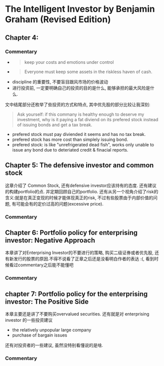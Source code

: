 
# The Intelligent Investor by Benjamin Graham (Revised Edition)

## Chapter 4:


### Commentary

* >keep your costs and emotions under control
* >Everyone must keep some assets in the riskless haven of cash.
* discipline 的重要性, 不要盲目跟风市场的价格波动
* 进行投资前, 一定要明确自己的投资的目的是什么, 能够承担的最大风险是什么.

文中结尾部分还枚举了些投资的方式和特点, 其中优先股的部分比较让我深刻:
> Ask yourself: if this commany is healthy enough to deserve my investment, why is it paying a fat diviend on its prefered stock instead of issuing bonds and get a tax break.

* prefered stock must pay diviended it seems and has no tax break.
* prefered stock has more cost than simplely issuing bond.
* prefered stock: is like "unrefrigerated dead fish", works only unable to issue any bond due to deteriated credit & finacial reports.


## Chapter 5: The defensive investor and common stock

这章介绍了 Common Stock, 还有defensive investor应该持有的态度. 还有建议的构建portfolio的点. 并定期回顾自己的portfolio. 还有从另一个视角介绍了risk的含义:就是在真正变现的时候才能体现真正的risk, 不过有些股票由于内部价值的问题, 有可能会有的定价过高的问题(excessive price).


### Commentary


## Chapter 6: Portfolio policy for enterprising investor: Negative Approach

本章讲了对Enterprising Investor的不要进行的策略, 购买二级证券或者优先股, 还有新发行的股票的原因.不得不说看了正章之后还是没看明白作者的表达 :(, 看到时候看过commentary之后能不能懂吧

### Commentary


## chapter 7: Portfolio policy for the enterprising investor: The Positive Side

本章主要还是讲了不要购买overvalued securities. 还有就是对 enterprising investor 的一些投资建议
* the relatively unpopular large company
* purchase of bargain issues

还有对投资者的一些建议, 虽然没特别看懂说的是啥.

### Commentary

